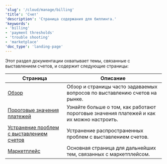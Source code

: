 ```yaml
---
'slug': '/cloud/manage/billing'
'title': 'Счет'
'description': 'Страница содержания для биллинга.'
'keywords':
- 'billing'
- 'payment thresholds'
- 'trouble shooting'
- 'marketplace'
'doc_type': 'landing-page'
---
```


Этот раздел документации охватывает темы, связанные с выставлением счетов, и содержит следующие страницы:

| Страница                              | Описание                                                             |
|---------------------------------------|----------------------------------------------------------------------|
| [Обзор](/cloud/marketplace/marketplace-billing)                      | Обзор и страницы часто задаваемых вопросов по выставлению счетов на рынке. |
| [Пороговые значения платежей](/cloud/billing/payment-thresholds)     | Узнайте больше о том, как работают пороговые значения платежей и как их можно настроить. |
| [Устранение проблем с выставлением счетов](/manage/clickhouse-cloud-billing-compliance) | Устранение распространенных проблем с выставлением счетов.         |
| [Маркетплейс](/cloud/manage/marketplace/)                    | Основная страница для дальнейших тем, связанных с маркетплейсом.    |
